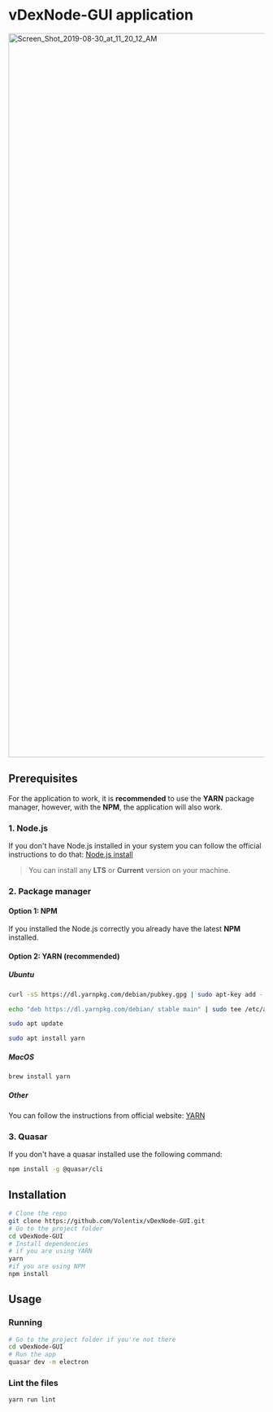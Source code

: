 # vDexNode-GUI application
<img width="1423" alt="Screen_Shot_2019-08-30_at_11_20_12_AM" src="https://user-images.githubusercontent.com/2269864/64043102-522f5c80-cb18-11e9-8f7f-fa78d1988207.png">


## Prerequisites
For the application to work, it is **recommended** to use the **YARN** package manager, however, with the **NPM**, the application will also work.

### 1. Node.js
If you don't have Node.js installed in your system you can follow the official instructions to do that: [Node.js install](https://nodejs.org/en/)

> You can install any **LTS** or **Current** version on your machine.

### 2. Package manager
#### Option 1: NPM
If you installed the Node.js correctly you already have the latest **NPM** installed.
#### Option 2: YARN (recommended)
##### Ubuntu
```bash
curl -sS https://dl.yarnpkg.com/debian/pubkey.gpg | sudo apt-key add -

echo "deb https://dl.yarnpkg.com/debian/ stable main" | sudo tee /etc/apt/sources.list.d/yarn.list

sudo apt update

sudo apt install yarn
```
##### MacOS
```bash
brew install yarn
```
##### Other
You can follow the instructions from official website: [YARN](https://yarnpkg.com/en/docs/install)

### 3. Quasar
If you don't have a quasar installed use the following command:
```bash
npm install -g @quasar/cli
```

## Installation
```bash
# Clone the repo
git clone https://github.com/Volentix/vDexNode-GUI.git
# Go to the project folder
cd vDexNode-GUI
# Install dependencies
# if you are using YARN
yarn
#if you are using NPM
npm install
```

## Usage

### Running
```bash
# Go to the project folder if you're not there
cd vDexNode-GUI
# Run the app
quasar dev -m electron
```

### Lint the files
```bash
yarn run lint
```